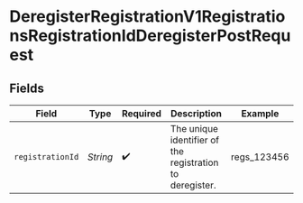# DeregisterRegistrationV1RegistrationsRegistrationIdDeregisterPostRequest


## Fields

| Field                                                    | Type                                                     | Required                                                 | Description                                              | Example                                                  |
| -------------------------------------------------------- | -------------------------------------------------------- | -------------------------------------------------------- | -------------------------------------------------------- | -------------------------------------------------------- |
| `registrationId`                                         | *String*                                                 | :heavy_check_mark:                                       | The unique identifier of the registration to deregister. | regs_123456                                              |